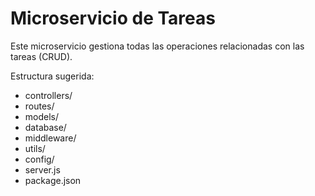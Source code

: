 # Microservicio de Tareas

Este microservicio gestiona todas las operaciones relacionadas con las tareas (CRUD).

Estructura sugerida:
- controllers/
- routes/
- models/
- database/
- middleware/
- utils/
- config/
- server.js
- package.json 